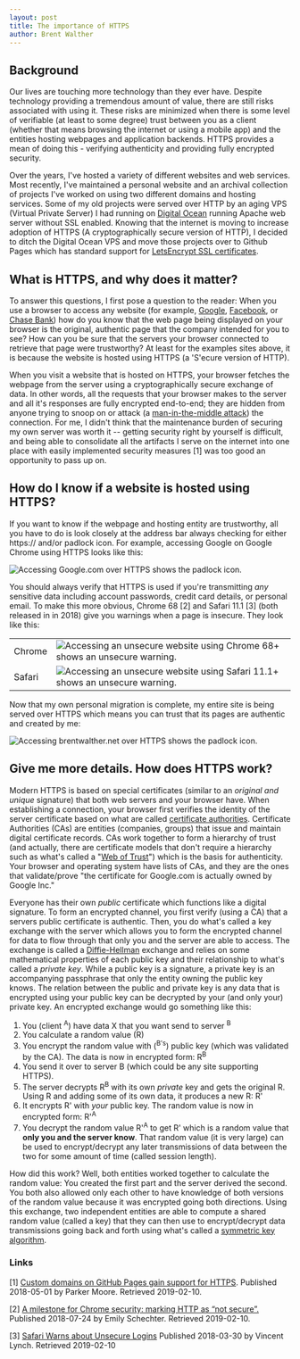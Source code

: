 ```yaml
---
layout: post
title: The importance of HTTPS
author: Brent Walther
---
```


## Background
Our lives are touching more technology than they ever have. Despite technology providing a tremendous amount of value, there are still risks associated with using it. These risks are minimized when there is some level of verifiable (at least to some degree) trust between you as a client (whether that means browsing the internet or using a mobile app) and the entities hosting webpages and application backends. HTTPS provides a mean of doing this - verifying authenticity and providing fully encrypted security.

Over the years, I've hosted a variety of different websites and web services. Most recently, I've maintained a personal website and an archival collection of projects I've worked on using two different domains and hosting services.  Some of my old projects were served over HTTP by an aging VPS (Virtual Private Server) I had running on [Digital Ocean](https://www.digitalocean.com/) running Apache web server without SSL enabled. Knowing that the internet is moving to increase adoption of HTTPS (A cryptographically secure version of HTTP), I decided to ditch the Digital Ocean VPS and move those projects over to Github Pages which has standard support for [LetsEncrypt SSL certificates](https://github.blog/2018-05-01-github-pages-custom-domains-https/).

## What is HTTPS, and why does it matter?
To answer this questions, I first pose a question to the reader: When you use a browser to access any website (for example, [Google](//www.google.com), [Facebook](//www.facebook.com), or  [Chase Bank](//www.chase.com/)) how do you know that the web page being displayed on your browser is the original, authentic page that the company intended for you to see? How can you be sure that the servers your browser connected to retrieve that page were trustworthy? At least for the examples sites above, it is because the website is hosted using HTTPS (a 'S'ecure version of HTTP).

When you visit a website that is hosted on HTTPS, your browser fetches the webpage from the server using a cryptographically secure exchange of data. In other words, all the requests that your browser makes to the server and all it's responses are fully encrypted end-to-end; they are hidden from anyone trying to snoop on or attack (a [man-in-the-middle attack](https://en.wikipedia.org/wiki/Man-in-the-middle_attack)) the connection. For me, I didn't think that the maintenance burden of securing my own server was worth it -- getting security right by yourself is difficult, and being able to consolidate all the artifacts I serve on the internet into one  place with easily implemented security measures [1] was too good an opportunity to pass up on.

## How do I know if a website is hosted using HTTPS?
If you want to know if the webpage and hosting entity are trustworthy, all you have to do is look closely at the address bar always checking for either https:// and/or padlock icon. For example, accessing Google on Google Chrome using HTTPS looks like this:

![Accessing Google.com over HTTPS shows the padlock icon.](https://brentwalther.net/img/google_https_icon.png)

You should always verify that HTTPS is used if you're transmitting *any* sensitive data including account passwords, credit card details, or personal email. To make this more obvious, Chrome 68 [2] and Safari 11.1 [3] (both released in in 2018) give you warnings when a page is insecure. They look like this:

| | |
| --- | --- |
| Chrome | ![Accessing an unsecure website using Chrome 68+ shows an unsecure warning.](https://brentwalther.net/img/chrome_not_secure.png) |
| Safari | ![Accessing an unsecure website using Safari 11.1+ shows an unsecure warning.](https://brentwalther.net/img/safari_not_secure.png)|

Now that my own personal migration is complete, my entire site is being served over HTTPS which means you can trust that its pages are authentic and created by me:

![Accessing brentwalther.net over HTTPS shows the padlock icon.](https://brentwalther.net/img/https_brentwalther_net.png)

## Give me more details. How does HTTPS work?
Modern HTTPS is based on special certificates (similar to an *original and unique* signature) that both web servers and your browser have. When establishing a connection, your browser first verifies the identity of the server certificate based on what are called [certificate authorities](https://en.wikipedia.org/wiki/Certificate_authority). Certificate Authorities (CAs) are entities (companies, groups) that issue and maintain digital certificate records. CAs work together to form a hierarchy of trust (and actually, there are certificate models that don't require a hierarchy such as what's called a "[Web of Trust](https://en.wikipedia.org/wiki/Web_of_trust)") which is the basis for authenticity. Your browser and operating system have lists of CAs, and they are the ones that validate/prove "the certificate for Google.com is actually owned by Google Inc."
 
Everyone has their own *public* certificate which functions like a digital signature. To form an encrypted channel, you first verify (using a CA) that a servers public certificate is authentic. Then, you do what's called a key exchange with the server which allows you to form the encrypted channel for data to flow through that only you and the server are able to access. The exchange is called a [Diffie-Hellman](//en.wikipedia.org/wiki/Diffie%E2%80%93Hellman_key_exchange) exchange and relies on some mathematical properties of each public key and their relationship to what's called a *private key*. While a public key is a signature, a private key is an accompanying passphrase that only the entity owning the public key knows. The relation between the public and private key is any data that is encrypted using your public key can be decrypted by your (and only your) private key. An encrypted exchange would go something like this:

1. You (client <sup>A</sup>) have data X that you want send to server <sup>B</sup>
2. You calculate a random value (R)
2. You encrypt the random value with (<sup>B's</sup>) public key (which was validated by the CA). The data is now in encrypted form: R<sup>B</sup>
3. You send it over to server B (which could be any site supporting HTTPS).
4. The server decrypts R<sup>B</sup> with its own *private* key and gets the original R. Using R and adding some of its own data, it produces a new R: R'
5. It encrypts R' with *your* public key. The random value is now in encrypted form: R'<sup>A</sup>
6. You decrypt the random value R'<sup>A</sup> to get R' which is a random value that **only you and the server know**. That random value (it is very large) can be used to encrypt/decrypt any later transmissions of data between the two for some amount of time (called session length).

How did this work? Well, both entities worked together to calculate the random value: You created the first part and the server derived the second. You both also allowed only each other to have knowledge of both versions of the random value because it was encrypted going both directions. Using this exchange, two independent entities are able to compute a shared random value (called a key) that they can then use to encrypt/decrypt data transmissions going back and forth using what's called a [symmetric key algorithm](https://en.wikipedia.org/wiki/Symmetric-key_algorithm).

### Links
[1] [Custom domains on GitHub Pages gain support for HTTPS](https://github.blog/2018-05-01-github-pages-custom-domains-https/). Published 2018-05-01 by Parker Moore. Retrieved 2019-02-10.

[2] [A milestone for Chrome security: marking HTTP as “not secure”.](https://www.blog.google/products/chrome/milestone-chrome-security-marking-http-not-secure/) Published 2018-07-24 by Emily Schechter. Retrieved 2019-02-10.

[3] [Safari Warns about Unsecure Logins](https://www.digicert.com/blog/safari-warns-about-unsecure-logins/) Published 2018-03-30 by Vincent Lynch. Retrieved 2019-02-10